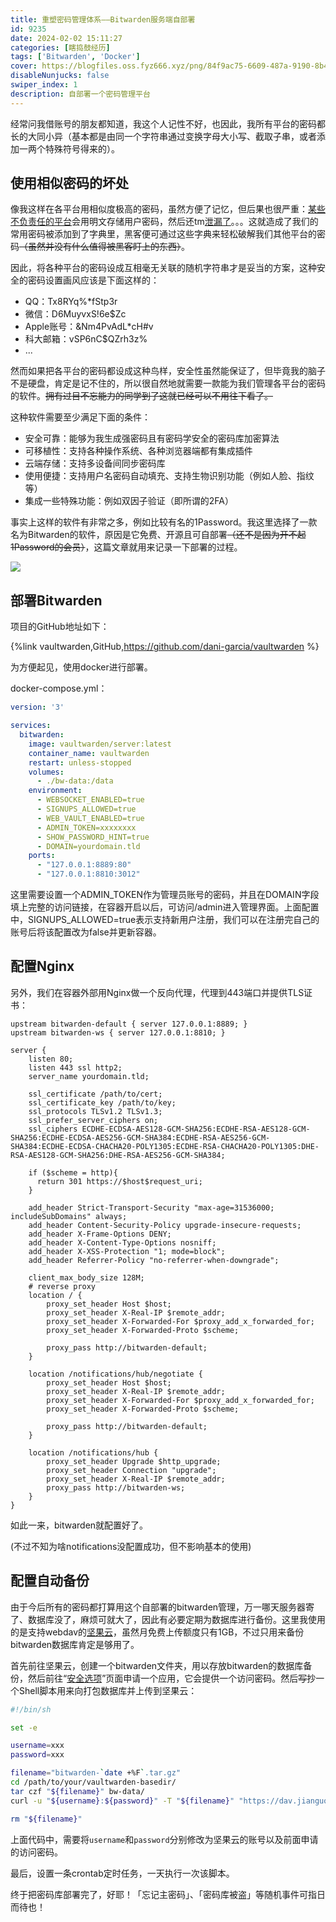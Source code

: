 ```yaml
---
title: 重塑密码管理体系——Bitwarden服务端自部署
id: 9235
date: 2024-02-02 15:11:27
categories: [瞎捣鼓经历]
tags: ['Bitwarden', 'Docker']
cover: https://blogfiles.oss.fyz666.xyz/png/84f9ac75-6609-487a-9190-8b45a38064df.png
disableNunjucks: false
swiper_index: 1
description: 自部署一个密码管理平台
---
```


经常问我借账号的朋友都知道，我这个人记性不好，也因此，我所有平台的密码都长的大同小异（基本都是由同一个字符串通过变换字母大小写、截取子串，或者添加一两个特殊符号得来的）。

## 使用相似密码的坏处


像我这样在各平台用相似度极高的密码，虽然方便了记忆，但后果也很严重：[某些不负责任的平台<i class="iconfont icon-csdn"></i>](https://www.csdn.net/)会用明文存储用户密码，然后还tm[泄漏了](https://zh.wikipedia.org/wiki/2011%E5%B9%B4%E4%B8%AD%E5%9B%BD%E7%BD%91%E7%AB%99%E7%94%A8%E6%88%B7%E4%BF%A1%E6%81%AF%E6%B3%84%E9%9C%B2%E4%BA%8B%E4%BB%B6)。。。这就造成了我们的常用密码被添加到了字典里，黑客便可通过这些字典来轻松破解我们其他平台的密码<s>（虽然并没有什么值得被黑客盯上的东西）</s>。


因此，将各种平台的密码设成互相毫无关联的随机字符串才是妥当的方案，这种安全的密码设置画风应该是下面这样的：


- QQ：Tx8RYq%\*fStp3r
- 微信：D6MuyvxS!6e$Zc
- Apple账号：&Nm4PvAdL\*cH#v
- 科大邮箱：vSP6nC$QZrh3z%
- ...

然而如果把各平台的密码都设成这种鸟样，安全性虽然能保证了，但毕竟我的脑子不是硬盘，肯定是记不住的，所以很自然地就需要一款能为我们管理各平台的密码的软件。~~拥有过目不忘能力的同学到了这就已经可以不用往下看了。~~


这种软件需要至少满足下面的条件：


- 安全可靠：能够为我生成强密码且有密码学安全的密码库加密算法
- 可移植性：支持各种操作系统、各种浏览器端都有集成插件
- 云端存储：支持多设备间同步密码库
- 使用便捷：支持用户名密码自动填充、支持生物识别功能（例如人脸、指纹等）
- 集成一些特殊功能：例如双因子验证（即所谓的2FA）

事实上这样的软件有非常之多，例如比较有名的1Password。我这里选择了一款名为Bitwarden的软件，原因是它免费、开源且可自部署<s>（还不是因为开不起1Password的会员）</s>，这篇文章就用来记录一下部署的过程。

![](https://blogfiles.oss.fyz666.xyz/png/84f9ac75-6609-487a-9190-8b45a38064df.png)

## 部署Bitwarden

项目的GitHub地址如下：

{%link vaultwarden,GitHub,https://github.com/dani-garcia/vaultwarden %}


为方便起见，使用docker进行部署。


docker-compose.yml：

```yaml
version: '3'

services:
  bitwarden:
    image: vaultwarden/server:latest
    container_name: vaultwarden
    restart: unless-stopped
    volumes:
      - ./bw-data:/data
    environment:
      - WEBSOCKET_ENABLED=true
      - SIGNUPS_ALLOWED=true
      - WEB_VAULT_ENABLED=true
      - ADMIN_TOKEN=xxxxxxxx
      - SHOW_PASSWORD_HINT=true
      - DOMAIN=yourdomain.tld
    ports:
      - "127.0.0.1:8889:80"
      - "127.0.0.1:8810:3012"
```

这里需要设置一个ADMIN_TOKEN作为管理员账号的密码，并且在DOMAIN字段填上完整的访问链接，在容器开启以后，可访问/admin进入管理界面。上面配置中，SIGNUPS_ALLOWED=true表示支持新用户注册，我们可以在注册完自己的账号后将该配置改为false并更新容器。


## 配置Nginx


另外，我们在容器外部用Nginx做一个反向代理，代理到443端口并提供TLS证书：

```nginx
upstream bitwarden-default { server 127.0.0.1:8889; }
upstream bitwarden-ws { server 127.0.0.1:8810; }

server {
    listen 80;
    listen 443 ssl http2;
    server_name yourdomain.tld;

    ssl_certificate /path/to/cert;
    ssl_certificate_key /path/to/key;
    ssl_protocols TLSv1.2 TLSv1.3;
    ssl_prefer_server_ciphers on;
    ssl_ciphers ECDHE-ECDSA-AES128-GCM-SHA256:ECDHE-RSA-AES128-GCM-SHA256:ECDHE-ECDSA-AES256-GCM-SHA384:ECDHE-RSA-AES256-GCM-SHA384:ECDHE-ECDSA-CHACHA20-POLY1305:ECDHE-RSA-CHACHA20-POLY1305:DHE-RSA-AES128-GCM-SHA256:DHE-RSA-AES256-GCM-SHA384;

    if ($scheme = http){
      return 301 https://$host$request_uri;
    }

    add_header Strict-Transport-Security "max-age=31536000; includeSubDomains" always;
    add_header Content-Security-Policy upgrade-insecure-requests;
    add_header X-Frame-Options DENY;
    add_header X-Content-Type-Options nosniff;
    add_header X-XSS-Protection "1; mode=block";
    add_header Referrer-Policy "no-referrer-when-downgrade";

    client_max_body_size 128M;
    # reverse proxy
    location / {
        proxy_set_header Host $host;
        proxy_set_header X-Real-IP $remote_addr;
        proxy_set_header X-Forwarded-For $proxy_add_x_forwarded_for;
        proxy_set_header X-Forwarded-Proto $scheme;

        proxy_pass http://bitwarden-default;
    }

    location /notifications/hub/negotiate {
        proxy_set_header Host $host;
        proxy_set_header X-Real-IP $remote_addr;
        proxy_set_header X-Forwarded-For $proxy_add_x_forwarded_for;
        proxy_set_header X-Forwarded-Proto $scheme;

        proxy_pass http://bitwarden-default;
    }

    location /notifications/hub {
        proxy_set_header Upgrade $http_upgrade;
        proxy_set_header Connection "upgrade";
        proxy_set_header X-Real-IP $remote_addr;
        proxy_pass http://bitwarden-ws;
    }
}
```

如此一来，bitwarden就配置好了。

(不过不知为啥notifications没配置成功，但不影响基本的使用)


## 配置自动备份


由于今后所有的密码都打算用这个自部署的bitwarden管理，万一哪天服务器寄了、数据库没了，麻烦可就大了，因此有必要定期为数据库进行备份。这里我使用的是支持webdav的[坚果云](https://www.jianguoyun.com/)，虽然月免费上传额度只有1GB，不过只用来备份bitwarden数据库肯定是够用了。


首先前往坚果云，创建一个bitwarden文件夹，用以存放bitwarden的数据库备份，然后前往“[安全选项](https://www.jianguoyun.com/d/home#/safety)”页面申请一个应用，它会提供一个访问密码。然后<s>写</s>抄一个Shell脚本用来向打包数据库并上传到坚果云：

```bash
#!/bin/sh

set -e

username=xxx
password=xxx

filename="bitwarden-`date +%F`.tar.gz"
cd /path/to/your/vaultwarden-basedir/
tar czf "${filename}" bw-data/
curl -u "${username}:${password}" -T "${filename}" "https://dav.jianguoyun.com/dav/bitwarden/"

rm "${filename}"
```

上面代码中，需要将`username`和`password`分别修改为坚果云的账号以及前面申请的访问密码。


最后，设置一条crontab定时任务，一天执行一次该脚本。


终于把密码库部署完了，好耶！「忘记主密码」、「密码库被盗」等随机事件可指日而待也！

